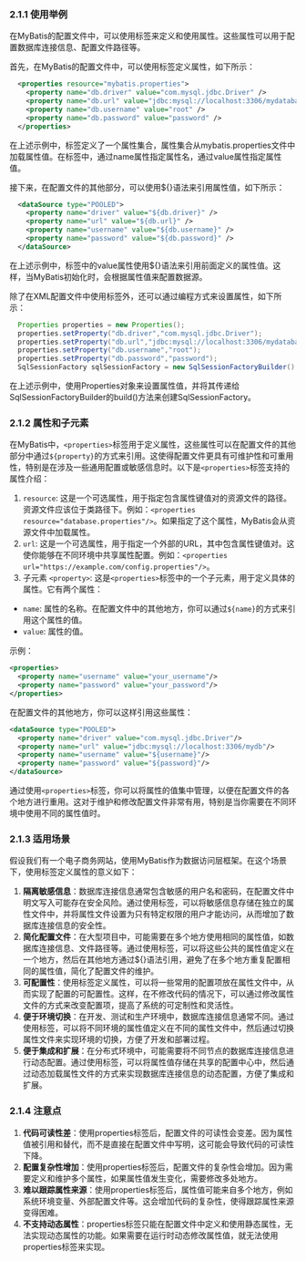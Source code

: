 <a name="WuskW"></a>
### 2.1.1 使用举例
在MyBatis的配置文件中，可以使用<properties>标签来定义和使用属性。这些属性可以用于配置数据库连接信息、配置文件路径等。

首先，在MyBatis的配置文件中，可以使用<properties>标签定义属性，如下所示：

```xml
  <properties resource="mybatis.properties">
    <property name="db.driver" value="com.mysql.jdbc.Driver" /> 
    <property name="db.url" value="jdbc:mysql://localhost:3306/mydatabase" /> 
    <property name="db.username" value="root" />
    <property name="db.password" value="password" /> 
  </properties> 
```


在上述示例中，<properties>标签定义了一个属性集合，属性集合从mybatis.properties文件中加载属性值。在<property>标签中，通过name属性指定属性名，通过value属性指定属性值。

接下来，在配置文件的其他部分，可以使用${}语法来引用属性值，如下所示：
```xml
  <dataSource type="POOLED"> 
    <property name="driver" value="${db.driver}" /> 
    <property name="url" value="${db.url}" /> 
    <property name="username" value="${db.username}" /> 
    <property name="password" value="${db.password}" /> 
  </dataSource> 
```

在上述示例中，<dataSource>标签中的value属性使用${}语法来引用前面定义的属性值。这样，当MyBatis初始化时，会根据属性值来配置数据源。

除了在XML配置文件中使用<properties>标签外，还可以通过编程方式来设置属性，如下所示：

```java
  Properties properties = new Properties();
  properties.setProperty("db.driver","com.mysql.jdbc.Driver");
  properties.setProperty("db.url","jdbc:mysql://localhost:3306/mydatabase");
  properties.setProperty("db.username","root");
  properties.setProperty("db.password","password");
  SqlSessionFactory sqlSessionFactory = new SqlSessionFactoryBuilder().build(Resources.getResourceAsStream("mybatis-config.xml"), properties);

```

在上述示例中，使用Properties对象来设置属性值，并将其传递给SqlSessionFactoryBuilder的build()方法来创建SqlSessionFactory。

<a name="R9SEe"></a>
### 2.1.2 属性和子元素
在MyBatis中，`<properties>`标签用于定义属性，这些属性可以在配置文件的其他部分中通过`${property}`的方式来引用。这使得配置文件更具有可维护性和可重用性，特别是在涉及一些通用配置或敏感信息时。以下是`<properties>`标签支持的属性介绍：

1.  `resource`: 这是一个可选属性，用于指定包含属性键值对的资源文件的路径。资源文件应该位于类路径下。例如：`<properties resource="database.properties"/>`。如果指定了这个属性，MyBatis会从资源文件中加载属性。 
2.  `url`: 这是一个可选属性，用于指定一个外部的URL，其中包含属性键值对。这使你能够在不同环境中共享属性配置。例如：`<properties url="https://example.com/config.properties"/>`。 
3.  子元素 `<property>`: 这是`<properties>`标签中的一个子元素，用于定义具体的属性。它有两个属性： 
   - `name`: 属性的名称。在配置文件中的其他地方，你可以通过`${name}`的方式来引用这个属性的值。
   - `value`: 属性的值。

示例：

```xml
<properties>
  <property name="username" value="your_username"/>
  <property name="password" value="your_password"/>
</properties>
```

在配置文件的其他地方，你可以这样引用这些属性：

```xml
<dataSource type="POOLED">
  <property name="driver" value="com.mysql.jdbc.Driver"/>
  <property name="url" value="jdbc:mysql://localhost:3306/mydb"/>
  <property name="username" value="${username}"/>
  <property name="password" value="${password}"/>
</dataSource>
```

通过使用`<properties>`标签，你可以将属性的值集中管理，以便在配置文件的各个地方进行重用。这对于维护和修改配置文件非常有用，特别是当你需要在不同环境中使用不同的属性值时。
<a name="yFXBq"></a>
### 2.1.3 适用场景

假设我们有一个电子商务网站，使用MyBatis作为数据访问层框架。在这个场景下，使用<properties>标签定义属性的意义如下：

1. **隔离敏感信息**：数据库连接信息通常包含敏感的用户名和密码，在配置文件中明文写入可能存在安全风险。通过使用<properties>标签，可以将敏感信息存储在独立的属性文件中，并将属性文件设置为只有特定权限的用户才能访问，从而增加了数据库连接信息的安全性。
2. **简化配置文件**：在大型项目中，可能需要在多个地方使用相同的属性值，如数据库连接信息、文件路径等。通过使用<properties>标签，可以将这些公共的属性值定义在一个地方，然后在其他地方通过${}语法引用，避免了在多个地方重复配置相同的属性值，简化了配置文件的维护。
3. **可配置性**：使用<properties>标签定义属性，可以将一些常用的配置项放在属性文件中，从而实现了配置的可配置性。这样，在不修改代码的情况下，可以通过修改属性文件的方式来改变配置项，提高了系统的可定制性和灵活性。
4. **便于环境切换**：在开发、测试和生产环境中，数据库连接信息通常不同。通过使用<properties>标签，可以将不同环境的属性值定义在不同的属性文件中，然后通过切换属性文件来实现环境的切换，方便了开发和部署过程。
5. **便于集成和扩展**：在分布式环境中，可能需要将不同节点的数据库连接信息进行动态配置。通过使用<properties>标签，可以将属性值存储在共享的配置中心中，然后通过动态加载属性文件的方式来实现数据库连接信息的动态配置，方便了集成和扩展。

<a name="jItph"></a>
### 2.1.4  注意点

1. **代码可读性差**：使用properties标签后，配置文件的可读性会变差。因为属性值被引用和替代，而不是直接在配置文件中写明，这可能会导致代码的可读性下降。
2. **配置复杂性增加**：使用properties标签后，配置文件的复杂性会增加。因为需要定义和维护多个属性，如果属性值发生变化，需要修改多处地方。
3. **难以跟踪属性来源**：使用properties标签后，属性值可能来自多个地方，例如系统环境变量、外部配置文件等。这会增加代码的复杂性，使得跟踪属性来源变得困难。
4. **不支持动态属性**：properties标签只能在配置文件中定义和使用静态属性，无法实现动态属性的功能。如果需要在运行时动态修改属性值，就无法使用properties标签来实现。
